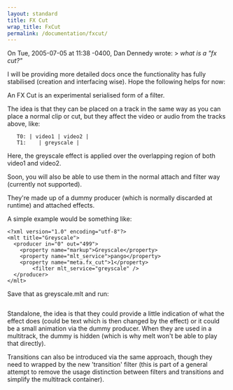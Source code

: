 ```yaml
---
layout: standard
title: FX Cut
wrap_title: FxCut
permalink: /documentation/fxcut/
---
```


On Tue, 2005-07-05 at 11:38 -0400, Dan Dennedy wrote: &gt; *what is a "fx
cut?"*

I will be providing more detailed docs once the functionality has fully
stabilised (creation and interfacing wise). Hope the following helps for
now:

An FX Cut is an experimental serialised form of a filter.

The idea is that they can be placed on a track in the same way as you
can place a normal clip or cut, but they affect the video or audio from
the tracks above, like:

```
   T0: | video1 | video2 |
   T1:    | greyscale |
```

Here, the greyscale effect is applied over the overlapping region of
both video1 and video2.

Soon, you will also be able to use them in the normal attach and filter
way (currently not supported).

They're made up of a dummy producer (which is normally discarded at
runtime) and attached effects.

A simple example would be something like:

```
<?xml version="1.0" encoding="utf-8"?>
<mlt title="Greyscale">
  <producer in="0" out="499">
    <property name="markup">Greyscale</property>
    <property name="mlt_service">pango</property>
    <property name="meta.fx_cut">1</property>
        <filter mlt_service="greyscale" />
  </producer>
</mlt>
```

Save that as greyscale.mlt and run:

```melt colour:blue -track greyscale.mlt
```

Standalone, the idea is that they could provide a little indication of
what the effect does (could be text which is then changed by the effect)
or it could be a small animation via the dummy producer. When they are
used in a multitrack, the dummy is hidden (which is why melt won't be
able to play that directly).

Transitions can also be introduced via the same approach, though they
need to wrapped by the new 'transition' filter (this is part of a
general attempt to remove the usage distinction between filters and
transitions and simplify the multitrack container).

